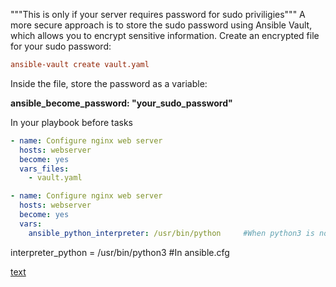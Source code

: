 """This is only if your server requires password for sudo priviligies"""
A more secure approach is to store the sudo password using Ansible Vault, which allows you to encrypt sensitive information.
Create an encrypted file for your sudo password:

```ini
ansible-vault create vault.yaml
```

Inside the file, store the password as a variable:

**ansible_become_password: "your_sudo_password"**

In your playbook before tasks
```yaml
- name: Configure nginx web server
  hosts: webserver
  become: yes
  vars_files:
    - vault.yaml
```

```yaml
- name: Configure nginx web server
  hosts: webserver
  become: yes
  vars:
    ansible_python_interpreter: /usr/bin/python     #When python3 is not available, install it using this config, then set python3 default in ansible.cfg
```
interpreter_python = /usr/bin/python3         #In ansible.cfg


[text](https://docs.ansible.com/ansible/2.9/modules/list_of_all_modules.html)